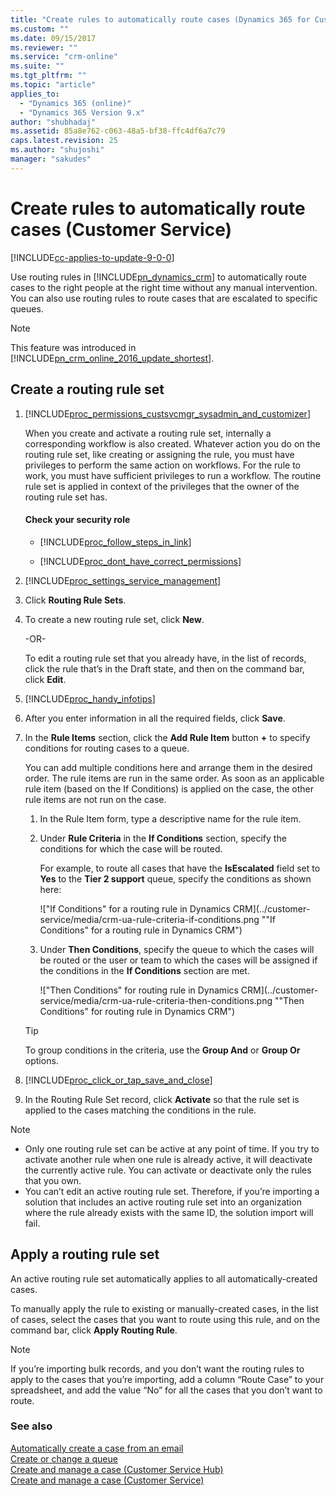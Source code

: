 ```yaml
---
title: "Create rules to automatically route cases (Dynamics 365 for Customer Service) | MicrosoftDocs"
ms.custom: ""
ms.date: 09/15/2017
ms.reviewer: ""
ms.service: "crm-online"
ms.suite: ""
ms.tgt_pltfrm: ""
ms.topic: "article"
applies_to: 
  - "Dynamics 365 (online)"
  - "Dynamics 365 Version 9.x"
author: "shubhadaj"
ms.assetid: 85a8e762-c063-48a5-bf38-ffc4df6a7c79
caps.latest.revision: 25
ms.author: "shujoshi"
manager: "sakudes"
---
```

# Create rules to automatically route cases (Customer Service)

[!INCLUDE[cc-applies-to-update-9-0-0](../includes/cc_applies_to_update_9_0_0.md)]

Use routing rules in [!INCLUDE[pn_dynamics_crm](../includes/pn-dynamics-crm.md)] to automatically route cases to the right people at the right time without any manual intervention. You can also use routing rules to route cases that are escalated to specific queues.  
  
> [!NOTE]
> This feature was introduced in [!INCLUDE[pn_crm_online_2016_update_shortest](../includes/pn-crm-online-2016-update-shortest.md)].  
    
<a name="bkmk_CreateRule"></a>   
## Create a routing rule set  
  
1. [!INCLUDE[proc_permissions_custsvcmgr_sysadmin_and_customizer](../includes/proc-permissions-custsvcmgr-sysadmin-and-customizer.md)]  
  
     When you create and activate a routing rule set, internally a corresponding workflow is also created. Whatever action you do on the routing rule set, like creating or assigning the rule, you must have privileges to perform the same action on workflows. For the rule to work, you must have sufficient privileges to run a workflow. The routine rule set is applied in context of the privileges that the owner of the routing rule set has.  
  
    #### Check your security role  
  
    - [!INCLUDE[proc_follow_steps_in_link](../includes/proc-follow-steps-in-link.md)]  
  
    - [!INCLUDE[proc_dont_have_correct_permissions](../includes/proc-dont-have-correct-permissions.md)]  
  
2. [!INCLUDE[proc_settings_service_management](../includes/proc-settings-service-management.md)]  
  
3.  Click **Routing Rule Sets**.  
  
4.  To create a new routing rule set, click **New**.  
  
     -OR-  
  
     To edit a routing rule set that you already have, in the list of records, click the rule that’s in the Draft state, and then on the command bar, click **Edit**.  
  
5. [!INCLUDE[proc_handy_infotips](../includes/proc-handy-infotips.md)]  
  
6.  After you enter information in all the required fields, click **Save**.  
  
7.  In the **Rule Items** section, click the **Add Rule Item** button **+** to specify conditions for routing cases to a queue.  
  
     You can add multiple conditions here and arrange them in the desired order. The rule items are run in the same order. As soon as an applicable rule item (based on the If Conditions) is applied on the case, the other rule items are not run on the case.  
  
    1. In the Rule Item form, type a descriptive name for the rule item.
  
    2. Under **Rule Criteria** in the **If Conditions** section, specify the conditions for which the case will be routed.
  
       For example, to route all cases that have the **IsEscalated** field set to **Yes** to the **Tier 2 support** queue, specify the conditions as shown here:  
  
       !["If Conditions" for a routing rule in Dynamics CRM](../customer-service/media/crm-ua-rule-criteria-if-conditions.png ""If Conditions" for a routing rule in Dynamics CRM")  
 
    3. Under **Then Conditions**, specify the queue to which the cases will be routed or the user or team to which the cases will be assigned if the conditions in the **If Conditions** section are met.
  
       !["Then Conditions"  for routing rule in Dynamics CRM](../customer-service/media/crm-ua-rule-criteria-then-conditions.png ""Then Conditions"  for routing rule in Dynamics CRM")  
  
    > [!TIP]
    >  To group conditions in the criteria, use the **Group And** or **Group Or** options.  
  
8. [!INCLUDE[proc_click_or_tap_save_and_close](../includes/proc-click-or-tap-save-and-close.md)]  
  
9. In the Routing Rule Set record, click **Activate** so that the rule set is applied to the cases matching the conditions in the rule.  
  
> [!NOTE]
> - Only one routing rule set can be active at any point of time. If you try to activate another rule when one rule is already active, it will deactivate the currently active rule. You can activate or deactivate only the rules that you own.  
> - You can’t edit an active routing rule set. Therefore, if you’re importing a solution that includes an active routing rule set into an organization where the rule already exists with the same ID, the solution import will fail.  
  
<a name="bkmk_ApplyRule"></a>   
## Apply a routing rule set  
 An active routing rule set automatically applies to all automatically-created cases.  
  
 To manually apply the rule to existing or manually-created cases, in the list of cases, select the cases that you want to route using this rule, and on the command bar, click **Apply Routing Rule**.  
  
> [!NOTE]
>  If you’re importing bulk records, and you don’t want the routing rules to apply to the cases that you’re importing, add a column “Route Case” to your spreadsheet, and add the value “No” for all the cases that you don’t want to route.  
  
### See also 
 [Automatically create a case from an email](../customer-service/automatically-create-case-from-email.md)   
 [Create or change a queue](../customer-service/create-edit-queue.md)</br>
 [Create and manage a case (Customer Service Hub)](../customer-service/user-guide-customer-service-hub.md)</br>
 [Create and manage a case (Customer Service)](../customer-service/user-guide-customer-service.md)   
